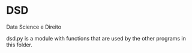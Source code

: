 # DSD
Data Science e Direito

dsd.py is a module with functions that are used by the other programs in this folder.
